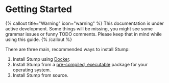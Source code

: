 # Getting Started

{% callout title="Warning" icon="warning" %}
This documentation is under active development. Some things will be missing, you might see some grammar issues or funny TODO comments. Please keep that in mind while using this guide.
{% /callout %}

There are three main, recommended ways to install Stump:

1. Install Stump using [Docker](/installation/docker).
2. Install Stump from a [pre-compiled, executable](/installation/executable) package for your operating system.
3. Install Stump from source.
